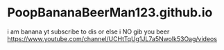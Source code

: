 # PoopBananaBeerMan123.github.io
i am banana yt subscribe to dis or else i NO gib you beer https://www.youtube.com/channel/UCHtTqUg1JL7a5Nwolk53Oag/videos
